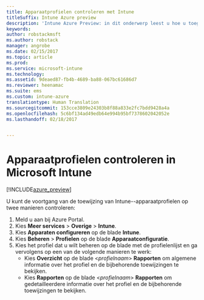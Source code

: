 ```yaml
---
title: Apparaatprofielen controleren met Intune
titleSuffix: Intune Azure preview
description: 'Intune Azure Preview: in dit onderwerp leest u hoe u toegewezen Intune-apparaatprofielen kunt controleren.'
keywords: 
author: robstackmsft
ms.author: robstack
manager: angrobe
ms.date: 02/15/2017
ms.topic: article
ms.prod: 
ms.service: microsoft-intune
ms.technology: 
ms.assetid: 9deaed87-fb4b-4689-ba88-067bc61686d7
ms.reviewer: heenamac
ms.suite: ems
ms.custom: intune-azure
translationtype: Human Translation
ms.sourcegitcommit: 153cce3809e24303b8f88a833e2fc7bdd9428a4a
ms.openlocfilehash: 5c6bf134ad49edb64e994b95bf7378602042052e
ms.lasthandoff: 02/18/2017


---
```


# <a name="how-to-monitor-device-profiles-in-microsoft-intune"></a>Apparaatprofielen controleren in Microsoft Intune

[!INCLUDE[azure_preview](../includes/azure_preview.md)]

U kunt de voortgang van de toewijzing van Intune--apparaatprofielen op twee manieren controleren:


1. Meld u aan bij Azure Portal.
2. Kies **Meer services** > **Overige** > **Intune**.
3. Kies **Apparaten configureren** op de blade **Intune**.
2. Kies **Beheren** > **Profielen** op de blade **Apparaatconfiguratie**.
2. Kies het profiel dat u wilt beheren op de blade met de profielenlijst en ga vervolgens op een van de volgende manieren te werk:
    - Kies **Overzicht** op de blade <*profielnaam*> **Rapporten** om algemene informatie over het profiel en de bijbehorende toewijzingen te bekijken.
    - Kies **Rapporten** op de blade <*profielnaam*> **Rapporten** om gedetailleerdere informatie over het profiel en de bijbehorende toewijzingen te bekijken.

